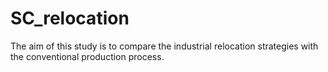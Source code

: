 # SC_relocation
The aim of this study is to compare the industrial relocation strategies with the conventional production process.
